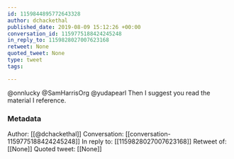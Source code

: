 ```yaml
---
id: 1159844895772643328
author: dchackethal
published_date: 2019-08-09 15:12:26 +00:00
conversation_id: 1159775188424245248
in_reply_to: 1159828027007623168
retweet: None
quoted_tweet: None
type: tweet
tags:

---
```


@onnlucky @SamHarrisOrg @yudapearl Then I suggest you read the material I reference.

### Metadata

Author: [[@dchackethal]]
Conversation: [[conversation-1159775188424245248]]
In reply to: [[1159828027007623168]]
Retweet of: [[None]]
Quoted tweet: [[None]]
